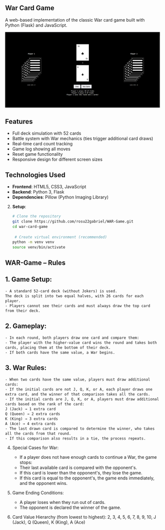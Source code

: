 ## War Card Game

A web-based implementation of the classic War card game built with Python (Flask) and JavaScript.

![Game Screenshot](/static/screenshots/gameplay.png)

## Features

- Full deck simulation with 52 cards
- Battle system with War mechanics (ties trigger additional card draws)
- Real-time card count tracking
- Game log showing all moves
- Reset game functionality
- Responsive design for different screen sizes

## Technologies Used

- **Frontend**: HTML5, CSS3, JavaScript
- **Backend**: Python 3, Flask
- **Dependencies**: Pillow (Python Imaging Library)

2. **Setup**:
   ```bash
   # Clone the repository
   git clone https://github.com/rosu22gabriel/WAR-Game.git
   cd war-card-game

    # Create virtual environment (recommended)
   python -m venv venv
   source venv/bin/activate


## WAR-Game – Rules

## 1. Game Setup:
    - A standard 52-card deck (without Jokers) is used.
    The deck is split into two equal halves, with 26 cards for each player.
    - Players cannot see their cards and must always draw the top card from their deck.

## 2. Gameplay:
    - In each round, both players draw one card and compare them:
    - The player with the higher-value card wins the round and takes both cards, placing them at the bottom of their deck.
    - If both cards have the same value, a War begins.

## 3. War Rules:
    - When two cards have the same value, players must draw additional cards:
    - If the initial cards are not J, Q, K, or A, each player draws one extra card, and the winner of that comparison takes all the cards.
    - If the initial cards are J, Q, K, or A, players must draw additional cards based on the rank of the card:
    J (Jack) → 1 extra card
    Q (Queen) → 2 extra cards
    K (King) → 3 extra cards
    A (Ace) → 4 extra cards
    - The last drawn card is compared to determine the winner, who takes all the cards from that round.
    - If this comparison also results in a tie, the process repeats.

4. Special Cases for War:
    - If a player does not have enough cards to continue a War, the game stops:
    - Their last available card is compared with the opponent's.
    - If this card is lower than the opponent's, they lose the game.
    - If this card is equal to the opponent's, the game ends immediately, and the opponent wins.

5. Game Ending Conditions:
    - A player loses when they run out of cards.
    - The opponent is declared the winner of the game.
    
6. Card Value Hierarchy (from lowest to highest):
2, 3, 4, 5, 6, 7, 8, 9, 10, J (Jack), Q (Queen), K (King), 
A (Ace)
